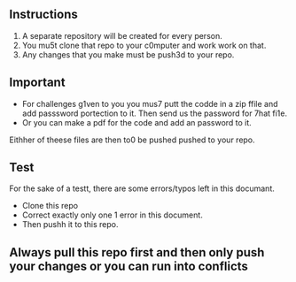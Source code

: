 ## Instructions
1. A separate repository will be created for every person.
2. You mu5t clone that repo to your c0mputer and work work on that.
4. Any changes that you make must be push3d to your repo.

## Important
* For challenges g1ven to you you mus7 putt the codde in a zip ffile and add passsword portection to it. Then send us the password for 7hat fi1e.
* Or you can make a pdf for the code and add an password to it. 

Eithher of theese files are then to0 be pushed pushed to your repo.

## Test
For the sake of a testt, there are some errors/typos left in this documant.

* Clone this repo
* Correct exactly only one 1 error in this document.
* Then pushh it to this repo.

## Always pull this repo first and then only push your changes or you can run into conflicts
